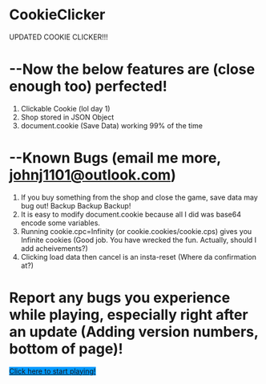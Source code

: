 # CookieClicker

UPDATED COOKIE CLICKER!!!

# --Now the below features are (close enough too) perfected!
1. Clickable Cookie (lol day 1)
2. Shop stored in JSON Object
3. document.cookie (Save Data) working 99% of the time

# --Known Bugs (email me more, johnj1101@outlook.com)
1. If you buy something from the shop and close the game, save data may bug out! Backup Backup Backup!
2. It is easy to modify document.cookie because all I did was base64 encode some variables.
3. Running cookie.cpc=Infinity (or cookie.cookies/cookie.cps) gives you Infinite cookies (Good job. You have wrecked the fun. Actually, should I add acheivements?)
4. Clicking load data then cancel is an insta-reset (Where da confirmation at?)

# Report any bugs you experience while playing, especially right after an update (Adding version numbers, bottom of page)!

<a style='background:#09F;' href='http://iPhoneguy1101.github.io/CookieClicker/Clicker.html'>Click here to start playing!</a>
